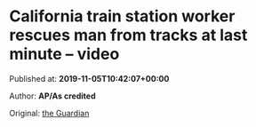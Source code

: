 
# California train station worker rescues man from tracks at last minute – video

Published at: **2019-11-05T10:42:07+00:00**

Author: **AP/As credited**

Original: [the Guardian](https://www.theguardian.com/us-news/video/2019/nov/05/california-train-station-worker-rescues-man-tracks-last-minute-video)


